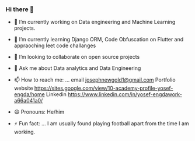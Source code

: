### Hi there 👋

- 🔭 I’m currently working on Data engineering and Machine Learning projects.
 
- 🌱 I’m currently learning Django ORM, Code Obfuscation on Flutter and appraoching leet code challanges
 
- 👯 I’m looking to collaborate on open source projects

- 💬 Ask me about Data analytics and  Data Engineering

- 📫 How to reach me: ... email josephnewgold1@gmail.com   Portfolio website https://sites.google.com/view/10-academy-profile-yosef-engda/home Linkedin https://www.linkedin.com/in/yosef-engdawork-a66a041a0/

- 😄 Pronouns: He/him 

- ⚡ Fun fact: ... I am usually found playing football apart from the time I am working.


